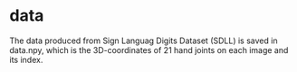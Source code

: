# data
The data produced from Sign Languag Digits Dataset (SDLL) is saved in data.npy, which is the 3D-coordinates of 21 hand joints on each image and its index. 
